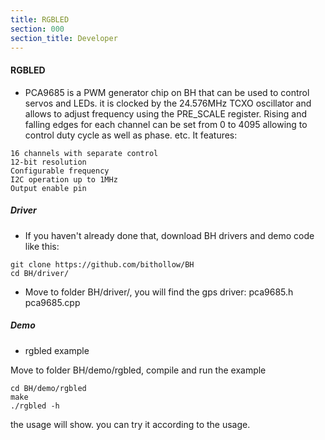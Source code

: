 ```yaml
---
title: RGBLED
section: 000
section_title: Developer
---
```


#### **RGBLED**

   * PCA9685 is a PWM generator chip on BH that can be used to control servos and LEDs. it is clocked by the 24.576MHz TCXO oscillator and allows to adjust frequency using the PRE_SCALE register. Rising and falling edges for each channel can be set from 0 to 4095 allowing to control duty cycle as well as phase. etc. It features:

    16 channels with separate control
    12-bit resolution
    Configurable frequency
    I2C operation up to 1MHz
    Output enable pin


##### **Driver**

   * If you haven't already done that, download BH drivers and demo code like this:

    git clone https://github.com/bithollow/BH
    cd BH/driver/

   * Move to folder BH/driver/, you will find the gps driver: pca9685.h pca9685.cpp

##### **Demo**

   * rgbled example

   Move to folder BH/demo/rgbled, compile and run the example

    cd BH/demo/rgbled
    make
    ./rgbled -h

   the usage will show. you can try it according to the usage.